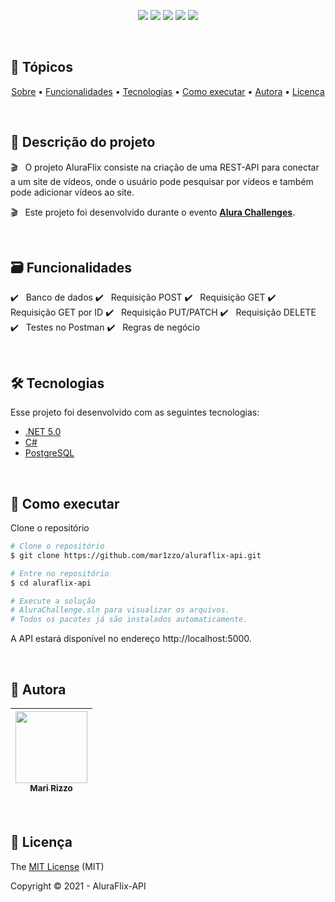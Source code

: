<p align="center">
  <img src="https://img.shields.io/static/v1?label=Alura&message=Challenge&color=835AFD&style=flat"/>
  <img src="https://img.shields.io/static/v1?label=Unity&message=framework&color=black&style=flat&logo=.NET"/>
  <img src="https://img.shields.io/static/v1?label=CSharp&message=language&color=blue&style=flat&logo=csharp"/>
  <img src="http://img.shields.io/static/v1?label=License&message=MIT&color=green&style=flat"/>
  <img src="http://img.shields.io/static/v1?label=Status&message=desenvolvimento&color=important&style=flat"/>
</p>

<br/>

## 🏁 Tópicos 

<p align="center">
 <a href="#-Descrição-do-projeto">Sobre</a> •
 <a href="#-Funcionalidades">Funcionalidades</a> •
 <a href="#-Tecnologias">Tecnologias</a> • 
 <a href="#-Como-executar">Como executar</a> • 
 <a href="#-Autora">Autora</a> • 
 <a href="#-Licença">Licença</a>
</p>

<br/>

## 📑 Descrição do projeto

:clapper: &nbsp; O projeto AluraFlix consiste na criação de uma REST-API para conectar a um site de vídeos, onde o usuário pode pesquisar por vídeos e também pode adicionar vídeos ao site.

:clapper: &nbsp; Este projeto foi desenvolvido durante o evento **[Alura Challenges](https://www.alura.com.br/challenges/back-end)**.

<br/>

## 🗃️ Funcionalidades

✔️ &nbsp; Banco de dados
✔️ &nbsp; Requisição POST
✔️ &nbsp; Requisição GET
✔️ &nbsp; Requisição GET por ID
✔️ &nbsp; Requisição PUT/PATCH
✔️ &nbsp; Requisição DELETE
✔️ &nbsp; Testes no Postman
✔️ &nbsp; Regras de negócio

<br/>

## 🛠 Tecnologias

Esse projeto foi desenvolvido com as seguintes tecnologias:

- [.NET 5.0](https://dotnet.microsoft.com/download/dotnet/5.0)
- [C#](https://docs.microsoft.com/pt-br/dotnet/csharp/)
- [PostgreSQL](https://www.postgresql.org/)

<br/>

## 🚀 Como executar

Clone o repositório

```bash
# Clone o repositório
$ git clone https://github.com/mar1zzo/aluraflix-api.git

# Entre no repositório
$ cd aluraflix-api

# Execute a solução 
# AluraChallenge.sln para visualizar os arquivos. 
# Todos os pacotes já são instalados automaticamente.

```

A API estará disponível no endereço http://localhost:5000.

<br/>

## 🦉 Autora

| [<img src="https://avatars3.githubusercontent.com/u/69127182?s=460&u=b6023a31c4fcfe7ddaa4683de3e99634646608be&v=4" width=115><br><sub>Mari Rizzo</sub>](https://github.com/mar1zzo) 
| :---: | 

<br/>

## 🔖 Licença

The [MIT License]() (MIT)

Copyright :copyright: 2021 - AluraFlix-API
